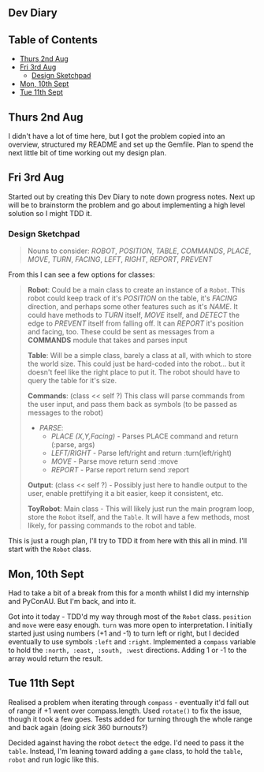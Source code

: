 Dev Diary
---------
<!-- START doctoc generated TOC please keep comment here to allow auto update -->
<!-- DON'T EDIT THIS SECTION, INSTEAD RE-RUN doctoc TO UPDATE -->
## Table of Contents

- [Thurs 2nd Aug](#thurs-2nd-aug)
- [Fri 3rd Aug](#fri-3rd-aug)
  - [Design Sketchpad](#design-sketchpad)
- [Mon, 10th Sept](#mon-10th-sept)
- [Tue 11th Sept](#tue-11th-sept)

<!-- END doctoc generated TOC please keep comment here to allow auto update -->

## Thurs 2nd Aug

I didn't have a lot of time here, but I got the problem copied into an overview, structured my README and set up the Gemfile. Plan to spend the next little bit of time working out my design plan.

## Fri 3rd Aug

Started out by creating this Dev Diary to note down progress notes. Next up will be to brainstorm the problem and go about implementing a high level solution so I might TDD it.

### Design Sketchpad
>Nouns to consider: *ROBOT*, *POSITION*, *TABLE*, *COMMANDS*, *PLACE*, *MOVE*, *TURN*, *FACING*, *LEFT*, *RIGHT*, *REPORT*, *PREVENT*

From this I can see a few options for classes:

>**Robot**: Could be a main class to create an instance of a `Robot`. This robot could keep track of it's *POSITION* on the table, it's *FACING* direction, and perhaps some other features such as it's *NAME*. It could have methods to *TURN* itself, *MOVE* itself, and *DETECT* the edge to *PREVENT* itself from falling off. It can *REPORT* it's position and facing, too. These could be sent as messages from a **COMMANDS** module that takes and parses input
>
>**Table**: Will be a simple class, barely a class at all, with which to store the world size. This could just be hard-coded into the robot... but it doesn't feel like the right place to put it. The robot should have to query the table for it's size.
>
>**Commands**: (class << self ?) This class will parse commands from the user input, and pass them back as symbols (to be passed as messages to the robot)
> - *PARSE*:
>   - *PLACE (X,Y,Facing)* - Parses PLACE command and return (:parse, args)
>   - *LEFT/RIGHT* - Parse left/right and return :turn(left/right)
>   - *MOVE* - Parse move return send :move
>   - *REPORT* - Parse report return send :report
>
>**Output**: (class << self ?) - Possibly just here to handle output to the user, enable prettifying it a bit easier, keep it consistent, etc.
>
>**ToyRobot**: Main class - This will likely just run the main program loop, store the `Robot` itself, and the `Table`. It will have a few methods, most likely, for passing commands to the robot and table.

This is just a rough plan, I'll try to TDD it from here with this all in mind. I'll start with the `Robot` class.

## Mon, 10th Sept

Had to take a bit of a break from this for a month whilst I did my internship and PyConAU. But I'm back, and into it.

Got into it today - TDD'd my way through most of the `Robot` class. `position` and `move` were easy enough. `turn` was more open to interpretation. I initially started just using numbers (+1 and -1) to turn left or right, but I decided eventually to use symbols `:left` and `:right`. Implemented a `compass` variable to hold the `:north, :east, :south, :west` directions. Adding 1 or -1 to the array would return the result.

## Tue 11th Sept

Realised a problem when iterating through `compass` - eventually it'd fall out of range if +1 went over compass.length. Used `rotate()` to fix the issue, though it took a few goes. Tests added for turning through the whole range and back again (doing *sick* 360 burnouts?)

Decided against having the robot `detect` the edge. I'd need to pass it the `table`. Instead, I'm leaning toward adding a `game` class, to hold the `table`, `robot` and run logic like this.